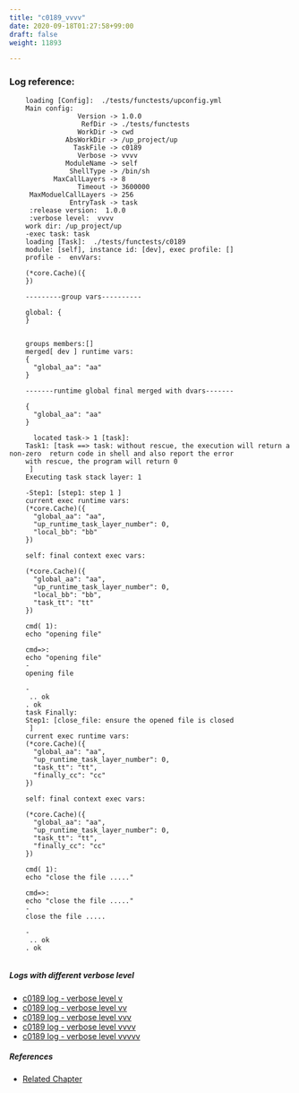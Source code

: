 ```yaml
---
title: "c0189_vvvv"
date: 2020-09-18T01:27:58+99:00
draft: false
weight: 11893

---
```


### Log reference: <no value>

```
    loading [Config]:  ./tests/functests/upconfig.yml
    Main config:
                 Version -> 1.0.0
                  RefDir -> ./tests/functests
                 WorkDir -> cwd
              AbsWorkDir -> /up_project/up
                TaskFile -> c0189
                 Verbose -> vvvv
              ModuleName -> self
               ShellType -> /bin/sh
           MaxCallLayers -> 8
                 Timeout -> 3600000
     MaxModuelCallLayers -> 256
               EntryTask -> task
     :release version:  1.0.0
     :verbose level:  vvvv
    work dir: /up_project/up
    -exec task: task
    loading [Task]:  ./tests/functests/c0189
    module: [self], instance id: [dev], exec profile: []
    profile -  envVars:
    
    (*core.Cache)({
    })
    
    ---------group vars----------
    
    global: {
    }
    
    
    groups members:[]
    merged[ dev ] runtime vars:
    {
      "global_aa": "aa"
    }
    
    -------runtime global final merged with dvars-------
    
    {
      "global_aa": "aa"
    }
    
      located task-> 1 [task]: 
    Task1: [task ==> task: without rescue, the execution will return a non-zero  return code in shell and also report the error
    with rescue, the program will return 0
     ]
    Executing task stack layer: 1
    
    -Step1: [step1: step 1 ]
    current exec runtime vars:
    (*core.Cache)({
      "global_aa": "aa",
      "up_runtime_task_layer_number": 0,
      "local_bb": "bb"
    })
    
    self: final context exec vars:
    
    (*core.Cache)({
      "global_aa": "aa",
      "up_runtime_task_layer_number": 0,
      "local_bb": "bb",
      "task_tt": "tt"
    })
    
    cmd( 1):
    echo "opening file"
    
    cmd=>:
    echo "opening file"
    -
    opening file
    
    -
     .. ok
    . ok
    task Finally:
    Step1: [close_file: ensure the opened file is closed
     ]
    current exec runtime vars:
    (*core.Cache)({
      "global_aa": "aa",
      "up_runtime_task_layer_number": 0,
      "task_tt": "tt",
      "finally_cc": "cc"
    })
    
    self: final context exec vars:
    
    (*core.Cache)({
      "global_aa": "aa",
      "up_runtime_task_layer_number": 0,
      "task_tt": "tt",
      "finally_cc": "cc"
    })
    
    cmd( 1):
    echo "close the file ....."
    
    cmd=>:
    echo "close the file ....."
    -
    close the file .....
    
    -
     .. ok
    . ok
    
```

##### Logs with different verbose level
* [c0189 log - verbose level v](../../logs/c0189_v)
* [c0189 log - verbose level vv](../../logs/c0189_vv)
* [c0189 log - verbose level vvv](../../logs/c0189_vvv)
* [c0189 log - verbose level vvvv](../../logs/c0189_vvvv)
* [c0189 log - verbose level vvvvv](../../logs/c0189_vvvvv)

##### References
* [Related Chapter](../../flow-controll/c0189)
